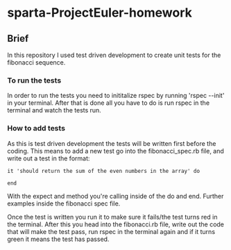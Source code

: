 # sparta-ProjectEuler-homework

## Brief

In this repository I used test driven development to create unit tests for the fibonacci sequence.

### To run the tests

In order to run the tests you need to inititalize rspec by running 'rspec --init' in your terminal. After that is done all you have to do is run rspec in the terminal and watch the tests run.

### How to add tests

As this is test driven development the tests will be written first before the coding. This means to add a new test go into the fibonacci_spec.rb file, and write out a test in the format:

    it 'should return the sum of the even numbers in the array' do

    end

With the expect and method you're calling inside of the do and end. Further examples inside the fibonacci spec file.

Once the test is written you run it to make sure it fails/the test turns red in the terminal.
After this you head into the fibonacci.rb file, write out the code that will make the test pass, run rspec in the terminal again and if it turns green it means the test has passed.
